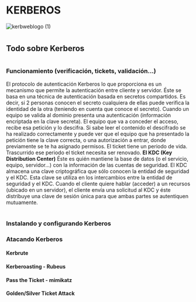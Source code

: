 # KERBEROS
![kerbweblogo (1)](https://user-images.githubusercontent.com/87484792/131123599-fed87e5c-3701-4648-8483-d48433b54810.png)
#
## Todo sobre Kerberos
#
### Funcionamiento (verificación, tickets, validación...)

El protocolo de autenticación Kerberos lo que proporciona es un mecanismo que permite la autenticación entre cliente y servidor.
Éste se basa en una técnica de autenticación basada en secretos compartidos. Es decir, si 2 personas conocen el secreto cualquiera de ellas puede verifica la identidad de la otra (teniendo en cuenta que conoce el secreto).
Cuando un equipo se valida al dominio presenta una autenticación (información encriptada en la clave secreta).
El equipo que va a conceder el acceso, recibe esa petición y lo descifra. Si sabe leer el contenido el descifrado se ha realizado correctamente y puede ver que el equipo que ha presentado la petición tiene la clave correcta, o una autorización a entrar, donde previamente se te ha asignado permisos.
El ticket tiene un periodo de vida. Trascurrido ese periodo el ticket necesita ser renovado.
**El KDC (Key Distribution Center)**
Éste es quién mantiene la base de datos (o el servicio, equipo, servidor...) con la información de las cuentas de seguridad.
El KDC almacena una clave criptográfica que sólo conocen la entidad de seguridad y el KDC. Esta clave se utiliza en los intercambios entre la entidad de seguridad y el KDC.
Cuando el cliente quiere hablar (acceder) a un recursos (ubicado en un servidor), el cliente envía una solicitud al KDC y éste distribuye una clave de sesión única para que ambas partes se autentiquen mutuamente.

#
### Instalando y configurando Kerberos
### Atacando Kerberos
#### Kerbrute
#### Kerberoasting - Rubeus
#### Pass the Ticket - mimikatz
#### Golden/Silver Ticket Attack
